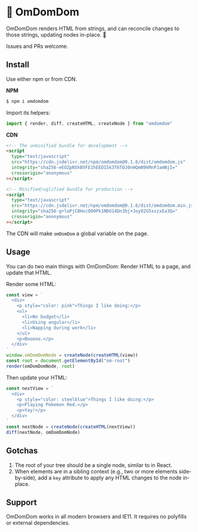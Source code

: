 # 👾 OmDomDom

OmDomDom renders HTML from strings, and can reconcile changes to those strings, updating nodes in-place. 🎉

Issues and PRs welcome.

## Install

Use either npm or from CDN.

**NPM**

```sh
$ npm i omdomdom
```

Import its helpers:

```js
import { render, diff, createHTML, createNode } from "omdomdom"
```

**CDN**

```html
<!-- The unminified bundle for development -->
<script
  type="text/javascript"
  src="https://cdn.jsdelivr.net/npm/omdomdom@0.1.6/dist/omdomdom.js"
  integrity="sha256-eEOZpNShBVFE1hEEDISk3T6TOJ0nHQmN9kMnPJamNjI="
  crossorigin="anonymous"
></script>

<!-- Minified/uglified bundle for production -->
<script
  type="text/javascript"
  src="https://cdn.jsdelivr.net/npm/omdomdom@0.1.6/dist/omdomdom.min.js"
  integrity="sha256-g+loPjC8HxcQ90Pk1NDU14Dn3bj+Joy92G5xszxEa3Q="
  crossorigin="anonymous"
></script>
```

The CDN will make `omDomDom` a global variable on the page.

## Usage

You can do two main things with OmDomDom: Render HTML to a page, and update that HTML.

Render some HTML:

```js
const view = `
  <div>
    <p style="color: pink">Things I like doing:</p>
    <ul>
      <li>No budget</li>
      <li>Using angular</li>
      <li>Napping during work</li>
    </ul>
    <p>Booooo.</p>
  </div>
`
window.omDomDomNode = createNode(createHTML(view))
const root = document.getElementById("om-root")
render(omDomDomNode, root)
```

Then update your HTML:

```js
const nextView = `
  <div>
    <p style="color: steelblue">Things I like doing:</p>
    <p>Playing Pokemon Red.</p>
    <p>Yay!</p>
  </div>
`
const nextNode = createNode(createHTML(nextView))
diff(nextNode, omDomDomNode)
```

## Gotchas

1. The root of your tree should be a single node, similar to in React.
2. When elements are in a sibling context (e.g., two or more elements side-by-side), add a `key` attribute to apply any HTML changes to the node in-place.

## Support

OmDomDom works in all modern browsers and IE11. It requires no polyfills or external dependencies.
